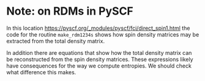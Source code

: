 # Note: on RDMs in PySCF

In this location https://pyscf.org/_modules/pyscf/fci/direct_spin1.html
the code for the routine `make_rdm1234s` shows how spin density matrices
may be extracted from the total density matrix.

In addition there are equations that show how the total density matrix
can be reconstructed from the spin density matrices. These expressions
likely have consequences for the way we compute entropies. We should
check what difference this makes.
